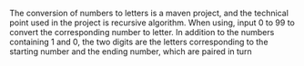 The conversion of numbers to letters is a maven project, and the technical point used in the project is recursive algorithm. When using, input 0 to 99 to convert the corresponding number to letter. In addition to the numbers containing 1 and 0, the two digits are the letters corresponding to the starting number and the ending number, which are paired in turn